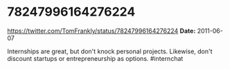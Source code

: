 # 78247996164276224
https://twitter.com/TomFrankly/status/78247996164276224
**Date:** 2011-06-07

Internships are great, but don't knock personal projects. Likewise, don't discount startups or entrepreneurship as options. #internchat
